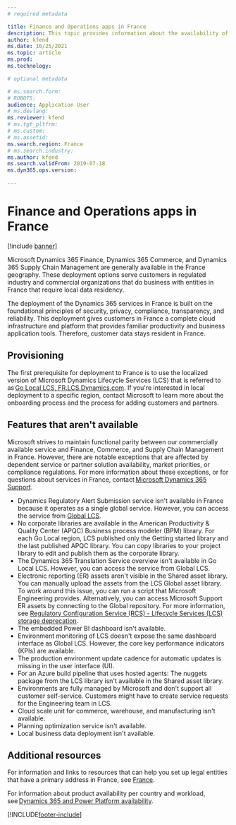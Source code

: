 ```yaml
---
# required metadata

title: Finance and Operations apps in France
description: This topic provides information about the availability of Finance and Operations apps in France's data centers.
author: kfend
ms.date: 10/25/2021
ms.topic: article
ms.prod: 
ms.technology: 

# optional metadata

# ms.search.form: 
# ROBOTS: 
audience: Application User
# ms.devlang: 
ms.reviewer: kfend
# ms.tgt_pltfrm: 
# ms.custom: 
# ms.assetid: 
ms.search.region: France
# ms.search.industry: 
ms.author: kfend
ms.search.validFrom: 2019-07-18
ms.dyn365.ops.version:  

---
```


# Finance and Operations apps in France

[!include [banner](../includes/banner.md)]

Microsoft Dynamics 365 Finance, Dynamics 365 Commerce, and Dynamics 365 Supply Chain Management are generally available in the France geography. These deployment options serve customers in regulated industry and commercial organizations that do business with entities in France that require local data residency.

The deployment of the Dynamics 365 services in France is built on the foundational principles of security, privacy, compliance, transparency, and reliability. This deployment gives customers in France a complete cloud infrastructure and platform that provides familiar productivity and business application tools. Therefore, customer data stays resident in France.

## Provisioning

The first prerequisite for deployment to France is to use the localized version of Microsoft Dynamics Lifecycle Services (LCS) that is referred to as [Go Local LCS, FR.LCS.Dynamics.com](https://fr.lcs.dynamics.com/Logon/Index). If you're interested in local deployment to a specific region, contact Microsoft to learn more about the onboarding process and the process for adding customers and partners.

## Features that aren't available

Microsoft strives to maintain functional parity between our commercially available service and Finance, Commerce, and Supply Chain Management in France. However, there are notable exceptions that are affected by dependent service or partner solution availability, market priorities, or compliance regulations. For more information about these exceptions, or for questions about services in France, contact [Microsoft Dynamics 365 Support](https://dynamics.microsoft.com/support/).

- Dynamics Regulatory Alert Submission service isn't available in France because it operates as a single global service. However, you can access the service from [Global LCS](https://lcs.dynamics.com/Logon/Index).
- No corporate libraries are available in the American Productivity & Quality Center (APQC) Business process modeler (BPM) library. For each Go Local region, LCS published only the Getting started library and the last published APQC library. You can copy libraries to your project library to edit and publish them as the corporate library.
- The Dynamics 365 Translation Service overview isn't available in Go Local LCS. However, you can access the service from Global LCS.
- Electronic reporting (ER) assets aren't visible in the Shared asset library. You can manually upload the assets from the LCS Global asset library. To work around this issue, you can run a script that Microsoft Engineering provides. Alternatively, you can access Microsoft Support ER assets by connecting to the Global repository. For more information, see [Regulatory Configuration Service (RCS) - Lifecycle Services (LCS) storage deprecation](../../../finance/localizations/rcs-lcs-repo-dep-faq.md).
- The embedded Power BI dashboard isn't available.
- Environment monitoring of LCS doesn't expose the same dashboard interface as Global LCS. However, the core key performance indicators (KPIs) are available.
- The production environment update cadence for automatic updates is missing in the user interface (UI).
- For an Azure build pipeline that uses hosted agents: The nuggets package from the LCS library isn't available in the Shared asset library.
- Environments are fully managed by Microsoft and don't support all customer self-service. Customers might have to create service requests for the Engineering team in LCS.
- Cloud scale unit for commerce, warehouse, and manufacturing isn't available.
- Planning optimization service isn't available.
- Local business data deployment isn't available.

## Additional resources

For information and links to resources that can help you set up legal entities that have a primary address in France, see [France](../../../finance/localizations/france.md).

For information about product availability per country and workload, see [Dynamics 365 and Power Platform availability](https://dynamics.microsoft.com/availability-reports/).

[!INCLUDE[footer-include](../../../includes/footer-banner.md)]
